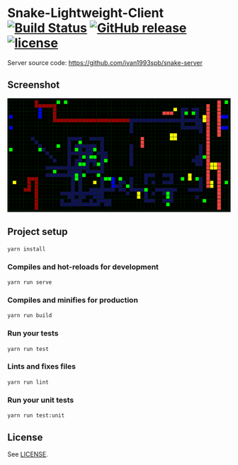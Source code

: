 # Snake-Lightweight-Client [![Build Status](https://travis-ci.org/ivan1993spb/snake-lightweight-client.svg?branch=master)](https://travis-ci.org/ivan1993spb/snake-lightweight-client) [![GitHub release](https://img.shields.io/github/release/ivan1993spb/snake-lightweight-client/all.svg)](https://github.com/ivan1993spb/snake-lightweight-client/releases/latest) [![license](https://img.shields.io/github/license/ivan1993spb/snake-lightweight-client.svg)](LICENSE)

Server source code: https://github.com/ivan1993spb/snake-server

## Screenshot

![Client screenshot](screenshot-client.png)

## Project setup
```
yarn install
```

### Compiles and hot-reloads for development
```
yarn run serve
```

### Compiles and minifies for production
```
yarn run build
```

### Run your tests
```
yarn run test
```

### Lints and fixes files
```
yarn run lint
```

### Run your unit tests
```
yarn run test:unit
```

## License

See [LICENSE](LICENSE).
